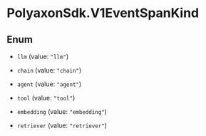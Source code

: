 # PolyaxonSdk.V1EventSpanKind

## Enum


* `llm` (value: `"llm"`)

* `chain` (value: `"chain"`)

* `agent` (value: `"agent"`)

* `tool` (value: `"tool"`)

* `embedding` (value: `"embedding"`)

* `retriever` (value: `"retriever"`)


